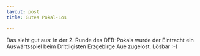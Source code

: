 ```yaml
---
layout: post
title: Gutes Pokal-Los

---
```


Das sieht gut aus: In der 2. Runde des DFB-Pokals wurde der Eintracht ein Auswärtsspiel beim Drittligisten Erzgebirge Aue zugelost. Lösbar :-)


